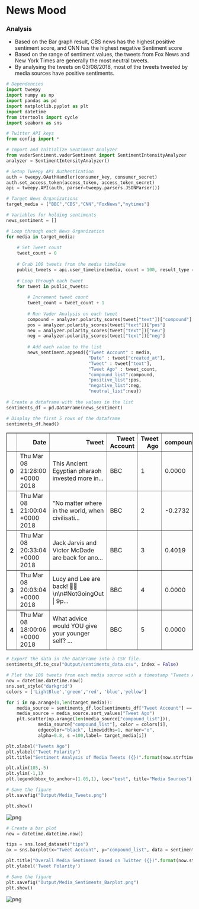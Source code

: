 
# News Mood

### Analysis

* Based on the Bar graph result, CBS news has the highest positive sentiment score, and CNN has the highest negative Sentiment score
* Based on the range of sentiment values, the tweets from Fox News and New York Times are generally the most neutral tweets.
* By analysing the tweets on 03/08/2018, most of the tweets tweeted by media sources have positive sentiments.


```python
# Dependencies
import tweepy
import numpy as np
import pandas as pd
import matplotlib.pyplot as plt
import datetime
from itertools import cycle
import seaborn as sns

# Twitter API keys
from config import *
```


```python
# Import and Initialize Sentiment Analyzer
from vaderSentiment.vaderSentiment import SentimentIntensityAnalyzer
analyzer = SentimentIntensityAnalyzer()
```


```python
# Setup Tweepy API Authentication
auth = tweepy.OAuthHandler(consumer_key, consumer_secret)
auth.set_access_token(access_token, access_token_secret)
api = tweepy.API(auth, parser=tweepy.parsers.JSONParser())
```


```python
# Target News Organizations
target_media = ["BBC","CBS","CNN","FoxNews","nytimes"]
```


```python
# Variables for holding sentiments
news_sentiment = []
```


```python
# Loop through each News Organization
for media in target_media:
    
    # Set Tweet count
    tweet_count = 0
    
    # Grab 100 tweets from the media timeline
    public_tweets = api.user_timeline(media, count = 100, result_type = "recent")
    
    # Loop through each tweet
    for tweet in public_tweets:
        
        # Increment tweet count
        tweet_count = tweet_count + 1
    
        # Run Vader Analysis on each tweet
        compound = analyzer.polarity_scores(tweet["text"])["compound"]
        pos = analyzer.polarity_scores(tweet["text"])["pos"]
        neu = analyzer.polarity_scores(tweet["text"])["neu"]
        neg = analyzer.polarity_scores(tweet["text"])["neg"]
             
        # Add each value to the list
        news_sentiment.append({"Tweet Account" : media,
                               "Date" : tweet["created_at"],
                               "Tweet" : tweet["text"],
                               "Tweet Ago" : tweet_count,
                               "compound_list":compound,
                               "positive_list":pos,
                               "negative_list":neg,
                               "neutral_list":neu})        
        
# Create a dataframe with the values in the list
sentiments_df = pd.DataFrame(news_sentiment)

# Display the first 5 rows of the dataframe
sentiments_df.head()
```




<div>
<table border="1" class="dataframe">
  <thead>
    <tr style="text-align: right;">
      <th></th>
      <th>Date</th>
      <th>Tweet</th>
      <th>Tweet Account</th>
      <th>Tweet Ago</th>
      <th>compound_list</th>
      <th>negative_list</th>
      <th>neutral_list</th>
      <th>positive_list</th>
    </tr>
  </thead>
  <tbody>
    <tr>
      <th>0</th>
      <td>Thu Mar 08 21:28:00 +0000 2018</td>
      <td>This Ancient Egyptian pharaoh invested more in...</td>
      <td>BBC</td>
      <td>1</td>
      <td>0.0000</td>
      <td>0.000</td>
      <td>1.000</td>
      <td>0.000</td>
    </tr>
    <tr>
      <th>1</th>
      <td>Thu Mar 08 21:00:04 +0000 2018</td>
      <td>"No matter where in the world, when civilisati...</td>
      <td>BBC</td>
      <td>2</td>
      <td>-0.2732</td>
      <td>0.103</td>
      <td>0.845</td>
      <td>0.052</td>
    </tr>
    <tr>
      <th>2</th>
      <td>Thu Mar 08 20:33:04 +0000 2018</td>
      <td>Jack Jarvis and Victor McDade are back for ano...</td>
      <td>BBC</td>
      <td>3</td>
      <td>0.4019</td>
      <td>0.000</td>
      <td>0.856</td>
      <td>0.144</td>
    </tr>
    <tr>
      <th>3</th>
      <td>Thu Mar 08 20:03:04 +0000 2018</td>
      <td>Lucy and Lee are back! 🙌🎉\n\n#NotGoingOut | 9p...</td>
      <td>BBC</td>
      <td>4</td>
      <td>0.0000</td>
      <td>0.000</td>
      <td>1.000</td>
      <td>0.000</td>
    </tr>
    <tr>
      <th>4</th>
      <td>Thu Mar 08 18:00:06 +0000 2018</td>
      <td>What advice would YOU give your younger self? ...</td>
      <td>BBC</td>
      <td>5</td>
      <td>0.0000</td>
      <td>0.000</td>
      <td>1.000</td>
      <td>0.000</td>
    </tr>
  </tbody>
</table>
</div>




```python
# Export the data in the DataFrame into a CSV file.
sentiments_df.to_csv("Output/sentiments_data.csv", index = False)
```


```python
# Plot the 100 tweets from each media source with a timestamp "Tweets Ago". 
now = datetime.datetime.now()
sns.set_style("darkgrid")
colors = ['LightBlue','green','red', 'blue','yellow']

for i in np.arange(0,len(target_media)):
    media_source = sentiments_df.loc[sentiments_df["Tweet Account"] == target_media[i]]
    media_source = media_source.sort_values("Tweet Ago")
    plt.scatter(np.arange(len(media_source["compound_list"])), 
            media_source["compound_list"], color = colors[i],
            edgecolor="black", linewidths=1, marker="o",
            alpha=0.8, s =100,label= target_media[i])

plt.xlabel("Tweets Ago")
plt.ylabel("Tweet Polarity")
plt.title("Sentiment Analysis of Media Tweets ({})".format(now.strftime("%m-%d-%y")))

plt.xlim(105,-5)
plt.ylim(-1,1)
plt.legend(bbox_to_anchor=(1.05,1), loc="best", title="Media Sources")

# Save the figure
plt.savefig("Output/Media_Tweets.png")

plt.show()
```


![png](output_10_0.png)



```python
# Create a bar plot
now = datetime.datetime.now()

tips = sns.load_dataset("tips")
ax = sns.barplot(x="Tweet Account", y="compound_list", data = sentiments_df, palette=colors)

plt.title("Overall Media Sentiment Based on Twitter ({})".format(now.strftime("%m-%d-%y")))
plt.ylabel('Tweet Polarity')

# Save the figure
plt.savefig("Output/Media_Sentiments_Barplot.png")
plt.show()
```


![png](output_11_0.png)


